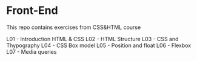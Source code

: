 # Front-End

This repo contains exercises from CSS&HTML course

L01 - Introduction HTML & CSS
L02 - HTML Structure
L03 - CSS and Thypography
L04 - CSS Box model
L05 - Position and float
L06 - Flexbox
L07 - Media queries
